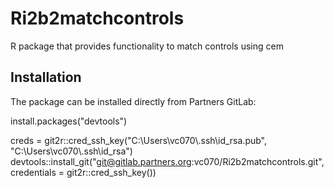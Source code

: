 
Ri2b2matchcontrols
==================

R package that provides functionality to match controls using cem


Installation
------------

The package can be installed directly from Partners GitLab:

install.packages("devtools")

creds = git2r::cred_ssh_key("C:\\Users\\vc070\\.ssh\\id_rsa.pub", "C:\\Users\\vc070\\.ssh\\id_rsa")
devtools::install_git("git@gitlab.partners.org:vc070/Ri2b2matchcontrols.git", credentials = git2r::cred_ssh_key())